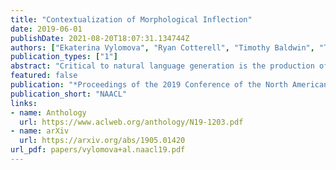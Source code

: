 ```yaml
---
title: "Contextualization of Morphological Inflection"
date: 2019-06-01
publishDate: 2021-08-20T18:07:31.134744Z
authors: ["Ekaterina Vylomova", "Ryan Cotterell", "Timothy Baldwin", "Trevor Cohn", "Jason Eisner"]
publication_types: ["1"]
abstract: "Critical to natural language generation is the production of correctly inflected text. In this paper, we isolate the task of predicting a fully inflected sentence from its partially lemmatized version. Unlike traditional morphological inflection or surface realization, our task input does not provide ''gold'' tags that specify what morphological features to realize on each lemmatized word; rather, such features must be inferred from sentential context. We develop a neural hybrid graphical model that explicitly reconstructs morphological features before predicting the inflected forms, and compare this to a system that directly predicts the inflected forms without relying on any morphological annotation. We experiment on several typologically diverse languages from the Universal Dependencies treebanks, showing the utility of incorporating linguistically-motivated latent variables into NLP models."
featured: false
publication: "*Proceedings of the 2019 Conference of the North American Chapter of the Association for Computational Linguistics: Human Language Technologies*"
publication_short: "NAACL"
links:
- name: Anthology
  url: https://www.aclweb.org/anthology/N19-1203.pdf
- name: arXiv
  url: https://arxiv.org/abs/1905.01420
url_pdf: papers/vylomova+al.naacl19.pdf
---
```


